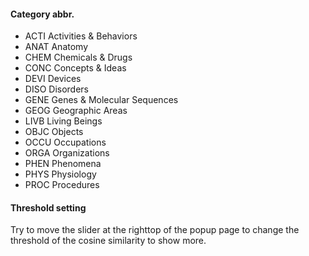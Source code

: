 #### Category abbr.

- ACTI	Activities & Behaviors
- ANAT	Anatomy
- CHEM	Chemicals & Drugs
- CONC	Concepts & Ideas
- DEVI	Devices
- DISO	Disorders
- GENE	Genes & Molecular Sequences
- GEOG	Geographic Areas
- LIVB	Living Beings
- OBJC	Objects
- OCCU	Occupations
- ORGA	Organizations
- PHEN	Phenomena
- PHYS	Physiology
- PROC	Procedures


#### Threshold setting

Try to move the slider at the righttop of the popup page to change the threshold of the cosine similarity to show more.

